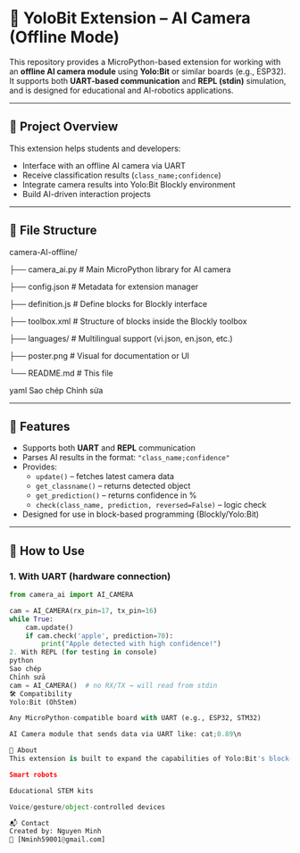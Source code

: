 # 🎯 YoloBit Extension – AI Camera (Offline Mode)

This repository provides a MicroPython-based extension for working with an **offline AI camera module** using **Yolo:Bit** or similar boards (e.g., ESP32). It supports both **UART-based communication** and **REPL (stdin)** simulation, and is designed for educational and AI-robotics applications.

---

## 📌 Project Overview

This extension helps students and developers:
- Interface with an offline AI camera via UART
- Receive classification results (`class_name;confidence`)
- Integrate camera results into Yolo:Bit Blockly environment
- Build AI-driven interaction projects

---

## 📁 File Structure

camera-AI-offline/

├── camera_ai.py # Main MicroPython library for AI camera

├── config.json # Metadata for extension manager

├── definition.js # Define blocks for Blockly interface

├── toolbox.xml # Structure of blocks inside the Blockly toolbox

├── languages/ # Multilingual support (vi.json, en.json, etc.)

├── poster.png # Visual for documentation or UI

└── README.md # This file

yaml
Sao chép
Chỉnh sửa

---

## 🧠 Features

- Supports both **UART** and **REPL** communication
- Parses AI results in the format: `"class_name;confidence"`
- Provides:
  - `update()` – fetches latest camera data
  - `get_classname()` – returns detected object
  - `get_prediction()` – returns confidence in %
  - `check(class_name, prediction, reversed=False)` – logic check
- Designed for use in block-based programming (Blockly/Yolo:Bit)

---

## 🚀 How to Use

### 1. With UART (hardware connection)
```python
from camera_ai import AI_CAMERA

cam = AI_CAMERA(rx_pin=17, tx_pin=16)
while True:
    cam.update()
    if cam.check('apple', prediction=70):
        print("Apple detected with high confidence!")
2. With REPL (for testing in console)
python
Sao chép
Chỉnh sửa
cam = AI_CAMERA()  # no RX/TX → will read from stdin
🛠 Compatibility
Yolo:Bit (OhStem)

Any MicroPython-compatible board with UART (e.g., ESP32, STM32)

AI Camera module that sends data via UART like: cat;0.89\n

🔗 About
This extension is built to expand the capabilities of Yolo:Bit's block-based platform by enabling AI interaction. It can be used in:

Smart robots

Educational STEM kits

Voice/gesture/object-controlled devices

📬 Contact
Created by: Nguyen Minh
📧 [Nminh59001@gmail.com]
